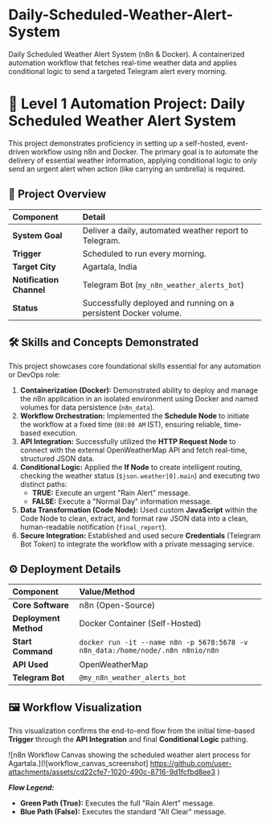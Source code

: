 # Daily-Scheduled-Weather-Alert-System
Daily Scheduled Weather Alert System (n8n &amp; Docker). A containerized automation workflow that fetches real-time weather data and applies conditional logic to send a targeted Telegram alert every morning.
# 🚀 Level 1 Automation Project: Daily Scheduled Weather Alert System

This project demonstrates proficiency in setting up a self-hosted, event-driven workflow using n8n and Docker. The primary goal is to automate the delivery of essential weather information, applying conditional logic to only send an urgent alert when action (like carrying an umbrella) is required.

## 📌 Project Overview

| Component | Detail |
| :--- | :--- |
| **System Goal** | Deliver a daily, automated weather report to Telegram. |
| **Trigger** | Scheduled to run every morning. |
| **Target City** | Agartala, India |
| **Notification Channel** | Telegram Bot (`my_n8n_weather_alerts_bot`) |
| **Status** | Successfully deployed and running on a persistent Docker volume. |

## 🛠️ Skills and Concepts Demonstrated

This project showcases core foundational skills essential for any automation or DevOps role:

1.  **Containerization (Docker):** Demonstrated ability to deploy and manage the n8n application in an isolated environment using Docker and named volumes for data persistence (`n8n_data`).
2.  **Workflow Orchestration:** Implemented the **Schedule Node** to initiate the workflow at a fixed time (`08:00 AM` IST), ensuring reliable, time-based execution.
3.  **API Integration:** Successfully utilized the **HTTP Request Node** to connect with the external OpenWeatherMap API and fetch real-time, structured JSON data.
4.  **Conditional Logic:** Applied the **If Node** to create intelligent routing, checking the weather status (`$json.weather[0].main`) and executing two distinct paths:
    * **TRUE:** Execute an urgent "Rain Alert" message.
    * **FALSE:** Execute a "Normal Day" information message.
5.  **Data Transformation (Code Node):** Used custom **JavaScript** within the Code Node to clean, extract, and format raw JSON data into a clean, human-readable notification (`final_report`).
6.  **Secure Integration:** Established and used secure **Credentials** (Telegram Bot Token) to integrate the workflow with a private messaging service.

## ⚙️ Deployment Details

| Component | Value/Method |
| :--- | :--- |
| **Core Software** | n8n (Open-Source) |
| **Deployment Method**| Docker Container (Self-Hosted) |
| **Start Command** | `docker run -it --name n8n -p 5678:5678 -v n8n_data:/home/node/.n8n n8nio/n8n` |
| **API Used** | OpenWeatherMap |
| **Telegram Bot** | `@my_n8n_weather_alerts_bot` |
## 🖼️ Workflow Visualization

This visualization confirms the end-to-end flow from the initial time-based **Trigger** through the **API Integration** and final **Conditional Logic** pathing.

![n8n Workflow Canvas showing the scheduled weather alert process for Agartala.](![workflow_canvas_screenshot] https://github.com/user-attachments/assets/cd22cfe7-1020-490c-8716-9d1fcfbd8ee3
)

***Flow Legend:***
* **Green Path (True):** Executes the full "Rain Alert" message.
* **Blue Path (False):** Executes the standard "All Clear" message.
